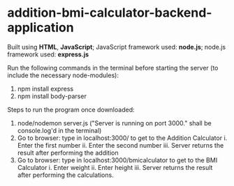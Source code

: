 # addition-bmi-calculator-backend-application

Built using **HTML**, **JavaScript**; JavaScript framework used: **node.js**; node.js framework used: **express.js**

Run the following commands in the terminal before starting the server (to include the necessary node-modules):

1. npm install express
2. npm install body-parser

Steps to run the program once downloaded:

1. node/nodemon server.js ("Server is running on port 3000." shall be console.log'd in the terminal)
2. Go to browser: type in localhost:3000/ to get to the Addition Calculator
  i. Enter the first number
  ii. Enter the second number
  iii. Server returns the result after performing the addition
3. Go to browser: type in localhost:3000/bmicalculator to get to the BMI Calculator
  i. Enter weight
  ii. Enter height
  iii. Server returns the result after performing the calculations.
